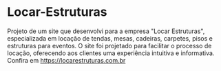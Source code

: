 # Locar-Estruturas
Projeto de um site que desenvolvi para a empresa "Locar Estruturas", especializada em locação de tendas, mesas, cadeiras, carpetes, pisos e estruturas para eventos. O site foi projetado para facilitar o processo de locação, oferecendo aos clientes uma experiência intuitiva e informativa. Confira em https://locarestruturas.com.br
